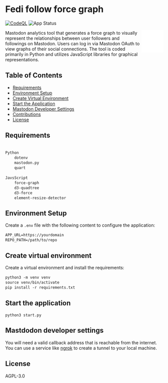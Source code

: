 # Fedi follow force graph

[![CodeQL](https://github.com/Scobiform/fedi-follow-force-graph/actions/workflows/github-code-scanning/codeql/badge.svg)](https://github.com/Scobiform/fedi-follow-force-graph/actions/workflows/github-code-scanning/codeql)
![App Status](https://img.shields.io/endpoint?url=https://fffg.scobiform.com/health)


<img src="https://github.com/Scobiform/fedi-follow-force-graph/blob/master/static/fffg_logo.svg" alt="fedi follow force graph logo" align="right" style="width: 14%"/>

Mastodon analytics tool that generates a force graph to visually represent the relationships between user followers and followings on Mastodon. Users can log in via Mastodon OAuth to view graphs of their social connections. The tool is coded primarily in Python and utilizes JavaScript libraries for graphical representations.


## Table of Contents

- [Requirements](#requirements)
- [Environment Setup](#environment-setup)
- [Create Virtual Environment](#create-virtual-environment)
- [Start the Application](#start-the-application)
- [Mastodon Developer Settings](#mastodon-developer-settings)
- [Contributions](#contributions)
- [License](#license)

## Requirements

```plaintext

Python
    dotenv
    mastodon.py
    quart

JavsScript
    force-graph
    d3-quadtree
    d3-force
    element-resize-detector
```

## Environment Setup

Create a `.env` file with the following content to configure the application:

```plaintext
APP_URL=https://yourdomain
REPO_PATH=/path/to/repo
```

## Create virtual environment

Create a virtual environment and install the requirements:

```plaintext
python3 -m venv venv
source venv/bin/activate
pip install -r requirements.txt
```

## Start the application

```plaintext
python3 start.py
```

## Mastdodon developer settings

You will need a valid callback address that is reachable from the internet. You can use a service like [ngrok](https://ngrok.com/) to create a tunnel to your local machine.

## License

AGPL-3.0
